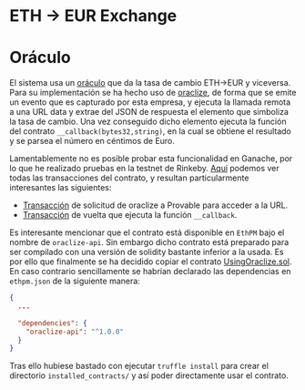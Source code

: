 # ETH -> EUR Exchange


# Oráculo

El sistema usa un [oráculo](./contracts/EUROracle.sol) que da la tasa de cambio ETH->EUR y viceversa.
Para su implementación se ha hecho uso de [oraclize](https://docs.provable.xyz/), de forma que se emite un evento que
es capturado por esta empresa, y ejecuta la llamada remota a una URL data y extrae del JSON de respuesta el elemento
que simboliza la tasa de cambio. Una vez conseguido dicho elemento ejecuta la función del
 contrato ``__callback(bytes32,string)``, en la cual se obtiene el resultado y se parsea el número en céntimos de Euro.
 
Lamentablemente no es posible probar esta funcionalidad en Ganache, por lo que he realizado pruebas en la testnet
de Rinkeby. [Aquí](https://rinkeby.etherscan.io/address/0xb13705ee03f946ac37a1578234017f555fc1f8bb) podemos ver todas
las transacciones del contrato, y resultan particularmente interesantes las siguientes:

- [Transacción](https://rinkeby.etherscan.io/tx/0x72a2f30d2a8b14fede0f55f07c2d0b6e34a94efe4500438ce803c07dbcf03c51) de
solicitud de oraclize a Provable para acceder a la URL.
- [Transacción](https://rinkeby.etherscan.io/tx/0x28a9afa7e2844c2e0fafa39c6a7204329612db4ba7a5b9f2f072ce2c6ee798b0) de
vuelta que ejecuta la función ``__callback``.

Es interesante mencionar que el contrato está disponible en ``EthPM`` bajo el nombre de ``oraclize-api``. Sin embargo
dicho contrato está preparado para ser compilado con una versión de solidity bastante inferior a la usada. Es por ello
que finalmente se ha decidido copiar el contrato [UsingOraclize.sol](./contracts/UsingOraclize.sol). En caso contrario
sencillamente se habrían declarado las dependencias en ``ethpm.json`` de la siguiente manera:

```json
{
  ...
  
  "dependencies": {
    "oraclize-api": "^1.0.0"
  }
}
```

Tras ello hubiese bastado con ejecutar ``truffle install`` para crear el directorio `installed_contracts/` y así poder 
directamente usar el contrato.

